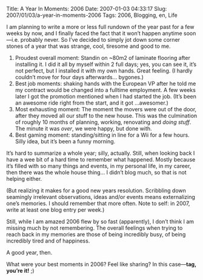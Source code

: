 Title: A Year In Moments: 2006
Date: 2007-01-03 04:33:17
Slug: 2007/01/03/a-year-in-moments-2006
Tags: 2006, Blogging, en, Life


I am planning to write a more or less full rundown of the year past for a few
weeks by now, and I finally faced the fact that it won’t happen anytime
soon—i.e. probably never. So I’ve decided to simply jot down some corner
stones of a year that was strange, cool, tiresome and good to me.

  1. Proudest overall moment: Standin on ~80m2 of laminate flooring after installing it. I did it all by myself within 2 full days; yes, you can see it, it’s not perfect, but I installed it with my own hands. Great feeling. (I hardly couldn’t move for four days afterwards… bygones.)
  2. Best job moments: shaking hands with the European VP after he told me my contract would be changed into a fulltime employment. A few weeks later I got the promotion mentioned when I had started the job. (It’s been an awesome ride right from the start, and it got …awesomer.)
  3. Most exhausting moment: The moment the movers were out of the door, after they moved all our stuff to the new house. This was the culmination of roughly 10 months of planning, working, renovating and _doing stuff_. The minute it was _over_, we were happy, but done with.
  4. Best gaming moment: standing/sitting in line for a Wii for a few hours. Silly idea, but it’s been a funny morning.

It’s hard to summarize a whole year; silly, actually. Still, when looking back
I have a wee bit of a hard time to remember what happened. Mostly because it’s
filled with so many things and events, in my personal life, in my career, then
there was the whole house thing… I didn’t blog much, so that is not helping
either.

(But realizing it makes for a good new years resolution. Scribbling down
seamingly irrelevant observations, ideas and/or events means externalizing
one’s memories. I should remember that more often. Note to self: in 2007,
write at least one blog entry per week.)

Still, while I am amazed 2006 flew by so fast (apparently), I don’t think I am
missing much by not remembering. The overall feelings when trying to reach
back in my memories are those of being incredibly busy, of being incredibly
tired and of happiness.

A good year, then.

What were your best moments in 2006? Feel like sharing? In this case—**tag,
you’re it!** ;)
